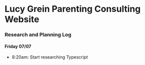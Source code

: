 # Lucy Grein Parenting Consulting Website 

### Research and Planning Log

#### Friday 07/07

* 8:20am: Start researching Typescript

